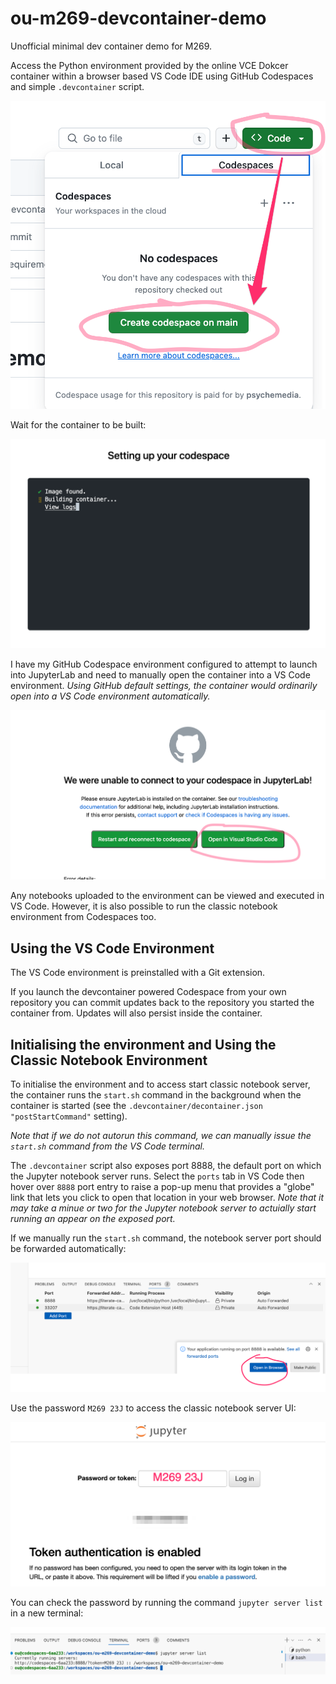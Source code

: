 # ou-m269-devcontainer-demo

Unofficial minimal dev container demo for M269.

Access the Python environment provided by the online VCE Dokcer container within a browser based VS Code IDE using GitHub Codespaces and simple `.devcontainer` script.

![Launch codespace](images/codespace_launch.png)

Wait for the container to be built:

![Wait for container to build](images/container_build.png)

I have my GitHub Codespace environment configured to attempt to launch into JupyterLab and need to manually open the container into a VS Code environment. *Using GitHub default settings, the container would ordinarily open into a VS Code environment automatically.*

![Open container in VS Code](images/open_in_vs_code.png)

Any notebooks uploaded to the environment can be viewed and executed in VS Code. However, it is also possible to run the classic notebook environment from Codespaces too.

## Using the VS Code Environment

The VS Code environment is preinstalled with a Git extension.

If you launch the devcontainer powered Codespace from your own repository you can commit updates back to the repository you started the container from. Updates will also persist inside the container.

## Initialising the environment and Using the Classic Notebook Environment

To initialise the environment and to access start classic notebook server, the container runs the `start.sh` command in the background when the container is started (see the `.devcontainer/decontainer.json` `"postStartCommand"` setting).

*Note that if we do not autorun this command, we can manually issue the `start.sh` command from the VS Code terminal.*

The `.devcontainer` script also exposes port 8888, the default port on which the Jupyter notebook server runs. Select the `ports` tab in VS Code then hover over `8888` port entry to raise a pop-up menu that provides a "globe" link that lets you click to open that location in your web browser. *Note that it may take a minue or two for the Jupyter notebook server to actuially start running an appear on the exposed port.*

If we manually run the `start.sh` command, the notebook server port should be forwarded automatically:

![Automatically forwarded port](images/forwarded_port.png)

Use the password `M269 23J` to access the classic notebook server UI:

![enter Jupyter server password "M269 23J"](images/server_pwd.png)

You can check the password by running the command `jupyter server list` in a new terminal:

![View list of jupyter servers by running `jupyter server list`](images/list_servers.png)

